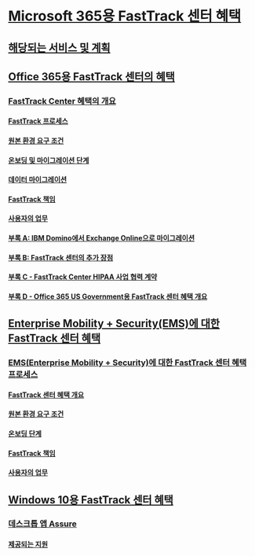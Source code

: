 # [Microsoft 365용 FastTrack 센터 혜택](M365-fasttrack-benefit-overview.md)
## [해당되는 서비스 및 계획](M365-eligible-services-and-plans.md)
## [Office 365용 FastTrack 센터의 혜택](O365-fasttrack-benefit-for-office-365.md)
### [FastTrack Center 혜택의 개요](O365-fasttrack-benefit-overview.md)
#### [FastTrack 프로세스](O365-fasttrack-process.md)
#### [원본 환경 요구 조건](O365-source-environment-expectations.md)
#### [온보딩 및 마이그레이션 단계](O365-onboarding-and-migration.md)
#### [데이터 마이그레이션](O365-data-migration.md)
#### [FastTrack 책임](O365-fasttrack-responsibilities.md)
#### [사용자의 업무](O365-your-responsibilities.md)
#### [부록 A: IBM Domino에서 Exchange Online으로 마이그레이션](O365-from-ibm-domino-to-exchange-online.md)
#### [부록 B: FastTrack 센터의 추가 장점](O365-fasttrack-additional-benefits.md)
#### [부록 C - FastTrack Center HIPAA 사업 협력 계약](O365-hipaa-business-associate-agreement.md)
#### [부록 D - Office 365 US Government용 FastTrack 센터 혜택 개요](US-Gov-appendix-overview.md)
## [Enterprise Mobility + Security(EMS)에 대한 FastTrack 센터 혜택](EMS-fasttrack-benefit-for-EMS.md)
### [EMS(Enterprise Mobility + Security)에 대한 FastTrack 센터 혜택 프로세스](EMS-fasttrack-process.md)
#### [FastTrack 센터 혜택 개요](EMS-fasttrack-benefit-overview.md)
#### [원본 환경 요구 조건](EMS-source-environment-expectations.md)
#### [온보딩 단계](EMS-onboarding-phases.md)
#### [FastTrack 책임](EMS-fasttrack-responsibilities.md)
#### [사용자의 업무](EMS-your-responsibilities.md)
## [Windows 10용 FastTrack 센터 혜택](Win-10-fasttrack-benefit-for-windows-10.md)
### [데스크톱 앱 Assure](Win-10-desktop-app-assure.md)
#### [제공되는 지원](Win-10-daa-assistance-offered.md)
